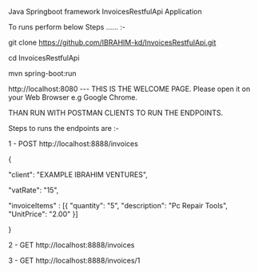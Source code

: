 Java Springboot framework InvoicesRestfulApi Application


To runs perform below Steps ...... :- 

git clone https://github.com/IBRAHIM-kd/InvoicesRestfulApi.git

cd InvoicesRestfulApi

mvn spring-boot:run


http://localhost:8080 --- THIS IS THE WELCOME PAGE. Please open it on your Web Browser e.g Google Chrome.


THAN RUN WITH POSTMAN CLIENTS TO RUN THE ENDPOINTS.

Steps to runs the endpoints are :-


1  - POST  http://localhost:8888/invoices 


{

  "client": "EXAMPLE IBRAHIM VENTURES",

  "vatRate": "15",

 "invoiceItems" : [{
        "quantity": "5",
        "description": "Pc Repair Tools",
        "UnitPrice": "2.00"
    }]
   
}



2 - GET  http://localhost:8888/invoices



3 - GET  http://localhost:8888/invoices/1
